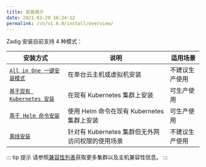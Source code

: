 ```yaml
---
title: 安装简介
date: 2021-03-29 16:24:12
permalink: /cn/v1.6.0/install/overview/
---
```



Zadig 安装目前支持 4 种模式：

| 安装方式 | 说明 | 适用场景 |
|-------- | ---- |--------|
| [`All in One 一键安装模式`](/v1.6.0/install/all-in-one/) | 在单台云主机或虚拟机安装 | 不建议生产使用 |
| [`基于现有 Kubernetes 安装`](/v1.6.0/install/install-on-k8s/) | 在现有 Kubernetes 集群上安装 | 可生产使用 |
| [`基于 Helm 命令安装`](/v1.6.0/install/helm-deploy/) | 使用 Helm 命令在现有 Kubernetes 集群上安装  | 可生产使用 |
| [`离线安装`](/v1.6.0/install/offline/) | 针对有 Kubernetes 集群但无外网访问权限的使用场景 | 不建议生产使用 |


::: tip 提示
请参照[兼容性列表](/v1.6.0/pages/compatibility)获取更多集群以及主机兼容性信息。
:::
